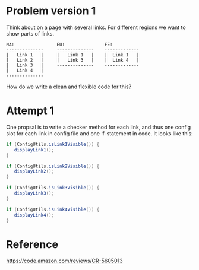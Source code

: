 # Problem version 1
Think about on a page with several links. For different regions we want to show parts of links.
```
NA:                EU:               FE:
--------------     --------------    ------------- 
|   Link 1   |     |   Link 1   |    |  Link 1   |
|   Link 2   |     |   Link 3   |    |  Link 4   |
|   Link 3   |     --------------    -------------
|   Link 4   |     
-------------- 
```

How do we write a clean and flexible code for this?

# Attempt 1
One propsal is to write a checker method for each link, and thus one config slot for each link in config file and one if-statement in code. It looks like this:
```java
if (ConfigUtils.isLink1Visible()) {
   displayLink1();
}

if (ConfigUtils.isLink2Visible()) {
   displayLink2();
}

if (ConfigUtils.isLink3Visible()) {
   displayLink3();
}

if (ConfigUtils.isLink4Visible()) {
   displayLink4();
}
```
# Reference
https://code.amazon.com/reviews/CR-5605013

